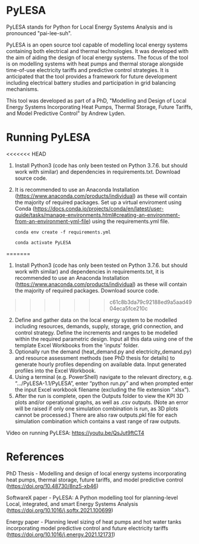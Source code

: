 # PyLESA

PyLESA stands for Python for Local Energy Systems Analysis and is pronounced "pai-lee-suh".

PyLESA is an open source tool capable of modelling local energy systems containing both electrical and thermal technologies. It was developed with the aim of aiding the design of local energy systems. The focus of the tool is on modelling systems with heat pumps and thermal storage alongside time-of-use electricity tariffs and predictive control strategies. It is anticipated that the tool provides a framework for future development including electrical battery studies and participation in grid balancing mechanisms.

This tool was developed as part of a PhD, "Modelling and Design of Local Energy Systems Incorporating Heat Pumps, Thermal Storage, Future  Tariffs, and Model Predictive Control" by Andrew Lyden.

# Running PyLESA

<<<<<<< HEAD
1.	Install Python3 (code has only been tested on Python 3.7.6. but should work with similar) and dependencies in requirements.txt. Download source code.
2.  It is recommended to use an Anaconda Installation (https://www.anaconda.com/products/individual) as these will contain the majority of required packages. Set up a virtual enviroment using Conda (https://docs.conda.io/projects/conda/en/latest/user-guide/tasks/manage-environments.html#creating-an-environment-from-an-environment-yml-file) using the requirements.yml file.

        conda env create -f requirements.yml

        conda activate PyLESA


=======
1.	Install Python3 (code has only been tested on Python 3.7.6. but should work with similar) and dependencies in requirements.txt, it is recommended to use an Anaconda Installation (https://www.anaconda.com/products/individual) as these will contain the majority of required packages. Download source code.
>>>>>>> c61c8b3da79c92188ed9a5aad4904eca5fce210c
2.  Define and gather data on the local energy system to be modelled including resources, demands, supply, storage, grid connection, and control strategy. Define the increments and ranges to be modelled within the required parametric design. Input all this data using one of the template Excel Workbooks from the 'inputs' folder.
3.	Optionally run the demand (heat_demand.py and electricity_demand.py) and resource assessment methods (see PhD thesis for details) to generate hourly profiles depending on available data. Input generated profiles into the Excel Workbook.
4.	Using a terminal (e.g. PowerShell) navigate to the relevant directory, e.g. “…/PyLESA-1.1/PyLESA”, enter “python run.py” and when prompted enter the input Excel workbook filename (excluding the file extension “.xlsx”).
5.	After the run is complete, open the Outputs folder to view the KPI 3D plots and/or operational graphs, as well as .csv outputs. (Note an error will be raised if only one simulation combination is run, as 3D plots cannot be processed.) There are also raw outputs.pkl file for each simulation combination which contains a vast range of raw outputs.

Video on running PyLESA: https://youtu.be/QsJut9ftCT4

# References

PhD Thesis - Modelling and design of local energy systems incorporating heat pumps, thermal storage, future tariffs, and model predictive control (https://doi.org/10.48730/8nz5-xb46)

SoftwareX paper - PyLESA: A Python modelling tool for planning-level Local, integrated, and smart Energy Systems Analysis (https://doi.org/10.1016/j.softx.2021.100699)

Energy paper - Planning level sizing of heat pumps and hot water tanks incorporating model predictive control and future electricity tariffs (https://doi.org/10.1016/j.energy.2021.121731)
